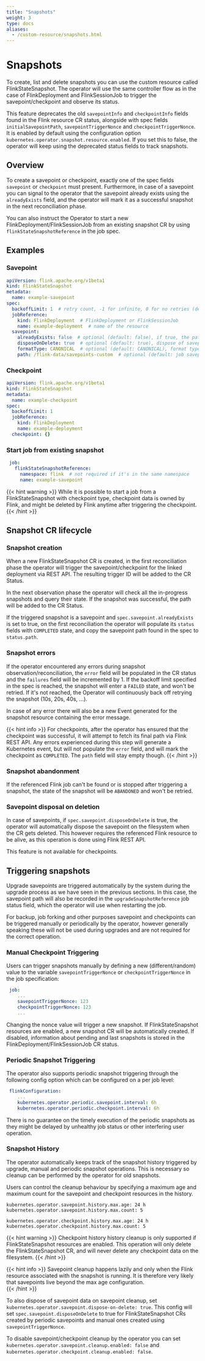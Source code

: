 ```yaml
---
title: "Snapshots"
weight: 3
type: docs
aliases:
  - /custom-resource/snapshots.html
---
```

<!--
Licensed to the Apache Software Foundation (ASF) under one
or more contributor license agreements.  See the NOTICE file
distributed with this work for additional information
regarding copyright ownership.  The ASF licenses this file
to you under the Apache License, Version 2.0 (the
"License"); you may not use this file except in compliance
with the License.  You may obtain a copy of the License at

  http://www.apache.org/licenses/LICENSE-2.0

Unless required by applicable law or agreed to in writing,
software distributed under the License is distributed on an
"AS IS" BASIS, WITHOUT WARRANTIES OR CONDITIONS OF ANY
KIND, either express or implied.  See the License for the
specific language governing permissions and limitations
under the License.
-->

# Snapshots

To create, list and delete snapshots you can use the custom resource called FlinkStateSnapshot. 
The operator will use the same controller flow as in the case of FlinkDeployment and FlinkSessionJob to trigger the savepoint/checkpoint and observe its status.

This feature deprecates the old `savepointInfo` and `checkpointInfo` fields found in the Flink resource CR status, alongside with spec fields `initialSavepointPath`, `savepointTriggerNonce` and `checkpointTriggerNonce`. 
It is enabled by default using the configuration option `kubernetes.operator.snapshot.resource.enabled`. 
If you set this to false, the operator will keep using the deprecated status fields to track snapshots.

## Overview

To create a savepoint or checkpoint, exactly one of the spec fields `savepoint` or `checkpoint` must present. 
Furthermore, in case of a savepoint you can signal to the operator that the savepoint already exists using the `alreadyExists` field, and the operator will mark it as a successful snapshot in the next reconciliation phase.

You can also instruct the Operator to start a new FlinkDeployment/FlinkSessionJob from an existing snapshot CR by using `flinkStateSnapshotReference` in the job spec.

## Examples

### Savepoint

```yaml
apiVersion: flink.apache.org/v1beta1
kind: FlinkStateSnapshot
metadata:
  name: example-savepoint
spec:
  backoffLimit: 1  # retry count, -1 for infinite, 0 for no retries (default: -1)
  jobReference:
    kind: FlinkDeployment  # FlinkDeployment or FlinkSessionJob
    name: example-deployment  # name of the resource
  savepoint:
    alreadyExists: false  # optional (default: false), if true, the path is considered to already exist and state will be COMPLETED on first reconciliation
    disposeOnDelete: true  # optional (default: true), dispose of savepoint when this FlinkStateSnapshot is removed, job needs to be running
    formatType: CANONICAL  # optional (default: CANONICAL), format type of savepoint
    path: /flink-data/savepoints-custom  # optional (default: job savepoint path)
```

### Checkpoint

```yaml
apiVersion: flink.apache.org/v1beta1
kind: FlinkStateSnapshot
metadata:
  name: example-checkpoint
spec:
  backoffLimit: 1
  jobReference:
    kind: FlinkDeployment
    name: example-deployment
  checkpoint: {}
```

### Start job from existing snapshot

```yaml
 job:
   flinkStateSnapshotReference:
     namespace: flink  # not required if it's in the same namespace
     name: example-savepoint
```

{{< hint warning >}}
While it is possible to start a job from a FlinkStateSnapshot with checkpoint type, checkpoint data is owned by Flink, and might be deleted by Flink anytime after triggering the checkpoint.
{{< /hint >}}


## Snapshot CR lifecycle

### Snapshot creation

When a new FlinkStateSnapshot CR is created, in the first reconciliation phase the operator will trigger the savepoint/checkpoint for the linked deployment via REST API. 
The resulting trigger ID will be added to the CR Status.

In the next observation phase the operator will check all the in-progress snapshots and query their state. 
If the snapshot was successful, the path will be added to the CR Status.

If the triggered snapshot is a savepoint and `spec.savepoint.alreadyExists` is set to true, on the first reconciliation the operator will populate its `status` fields with `COMPLETED` state, and copy the savepoint path found in the spec to `status.path`.

### Snapshot errors

If the operator encountered any errors during snapshot observation/reconciliation, the `error` field will be populated in the CR status and the `failures` field will be incremented by 1. 
If the backoff limit specified in the spec is reached, the snapshot will enter a `FAILED` state, and won't be retried. 
If it's not reached, the Operator will continuously back off retrying the snapshot (10s, 20s, 40s, ...).

In case of any error there will also be a new Event generated for the snapshot resource containing the error message.

{{< hint info >}}
For checkpoints, after the operator has ensured that the checkpoint was successful, it will attempt to fetch its final path via Flink REST API. 
Any errors experienced during this step will generate a Kubernetes event, but will not populate the `error` field, and will mark the checkpoint as `COMPLETED`.
The `path` field will stay empty though.
{{< /hint >}}

### Snapshot abandonment

If the referenced Flink job can't be found or is stopped after triggering a snapshot, the state of the snapshot will be `ABANDONED` and won't be retried.

### Savepoint disposal on deletion

In case of savepoints, if `spec.savepoint.disposeOnDelete` is true, the operator will automatically dispose the savepoint on the filesystem when the CR gets deleted. 
This however requires the referenced Flink resource to be alive, as this operation is done using Flink REST API.

This feature is not available for checkpoints.


## Triggering snapshots

Upgrade savepoints are triggered automatically by the system during the upgrade process as we have seen in the previous sections.
In this case, the savepoint path will also be recorded in the `upgradeSnapshotReference` job status field, which the operator will use when restarting the job.

For backup, job forking and other purposes savepoint and checkpoints can be triggered manually or periodically by the operator, however generally speaking these will not be used during upgrades and are not required for the correct operation.

### Manual Checkpoint Triggering

Users can trigger snapshots manually by defining a new (different/random) value to the variable `savepointTriggerNonce` or `checkpointTriggerNonce` in the job specification:

```yaml
 job:
    ...
    savepointTriggerNonce: 123
    checkpointTriggerNonce: 123
    ...
```

Changing the nonce value will trigger a new snapshot. If FlinkStateSnapshot resources are enabled, a new snapshot CR will be automatically created.
If disabled, information about pending and last snapshots is stored in the FlinkDeployment/FlinkSessionJob CR status.

### Periodic Snapshot Triggering

The operator also supports periodic snapshot triggering through the following config option which can be configured on a per job level:

```yaml
 flinkConfiguration:
    ...
    kubernetes.operator.periodic.savepoint.interval: 6h
    kubernetes.operator.periodic.checkpoint.interval: 6h
```

There is no guarantee on the timely execution of the periodic snapshots as they might be delayed by unhealthy job status or other interfering user operation.

### Snapshot History

The operator automatically keeps track of the snapshot history triggered by upgrade, manual and periodic snapshot operations.
This is necessary so cleanup can be performed by the operator for old snapshots.

Users can control the cleanup behaviour by specifying a maximum age and maximum count for the savepoint and checkpoint resources in the history.

```
kubernetes.operator.savepoint.history.max.age: 24 h
kubernetes.operator.savepoint.history.max.count: 5

kubernetes.operator.checkpoint.history.max.age: 24 h
kubernetes.operator.checkpoint.history.max.count: 5
```

{{< hint warning >}}
Checkpoint history history cleanup is only supported if FlinkStateSnapshot resources are enabled.
This operation will only delete the FlinkStateSnapshot CR, and will never delete any checkpoint data on the filesystem.
{{< /hint >}}

{{< hint info >}}
Savepoint cleanup happens lazily and only when the Flink resource associated with the snapshot is running.
It is therefore very likely that savepoints live beyond the max age configuration.  
{{< /hint >}}

To also dispose of savepoint data on savepoint cleanup, set `kubernetes.operator.savepoint.dispose-on-delete: true`. 
This config will set `spec.savepoint.disposeOnDelete` to true for FlinkStateSnapshot CRs created by periodic savepoints and manual ones created using `savepointTriggerNonce`.

To disable savepoint/checkpoint cleanup by the operator you can set `kubernetes.operator.savepoint.cleanup.enabled: false` and `kubernetes.operator.checkpoint.cleanup.enabled: false`.

